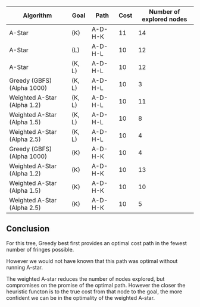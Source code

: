 | Algorithm                   | Goal   | Path    | Cost | Number of explored nodes |
|-----------------------------|--------|---------|------|--------------------------|
| A-Star                      | (K)    | A-D-H-K | 11   | 14                       |
| A-Star                      | (L)    | A-D-H-L | 10   | 12                       |
| A-Star                      | (K, L) | A-D-H-L | 10   | 12                       |
| Greedy (GBFS) (Alpha 1000)  | (K, L) | A-D-H-L | 10   | 3                        |
| Weighted A-Star (Alpha 1.2) | (K, L) | A-D-H-L | 10   | 11                       |
| Weighted A-Star (Alpha 1.5) | (K, L) | A-D-H-L | 10   | 8                        |
| Weighted A-Star (Alpha 2.5) | (K, L) | A-D-H-L | 10   | 4                        |
| Greedy (GBFS) (Alpha 1000)  | (K)    | A-D-H-K | 10   | 4                        |
| Weighted A-Star (Alpha 1.2) | (K)    | A-D-H-K | 10   | 13                       |
| Weighted A-Star (Alpha 1.5) | (K)    | A-D-H-K | 10   | 10                       |
| Weighted A-Star (Alpha 2.5) | (K)    | A-D-H-K | 10   | 5                        |

## Conclusion
For this tree, Greedy best first provides an optimal cost path in the fewest number of fringes possible.

However we would not have known that this path was optimal without running A-star.

The weighted A-star reduces the number of nodes explored, but compromises on the promise of the optimal path.
However the closer the heuristic functon is to the true cost from that node to the goal, the more confident we can be in the optimality of the weighted A-star.
